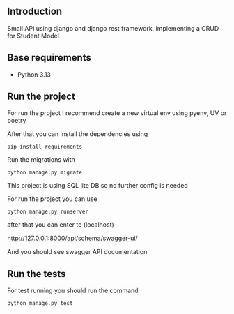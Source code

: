 ## Introduction

Small API using django and django rest framework, implementing a CRUD for Student Model

## Base requirements

* Python 3.13

## Run the project
For run the project I recommend create a new virtual env using pyenv, UV or poetry

After that you can install the dependencies using

```pip install requirements```

Run the migrations with

```python manage.py migrate```

This project is using SQL lite DB so no further config is needed

For run the project you can use 

```python manage.py runserver```

after that you can enter to (localhost)

http://127.0.0.1:8000/api/schema/swagger-ui/

And you should see swagger API documentation


## Run the tests

For test running you should run the command

```python manage.py test```
